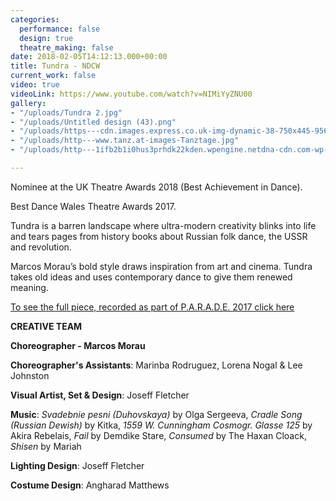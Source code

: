 ```yaml
---
categories:
  performance: false
  design: true
  theatre_making: false
date: 2018-02-05T14:12:13.000+00:00
title: Tundra - NDCW
current_work: false
video: true
videoLink: https://www.youtube.com/watch?v=NIMiYyZNU00
gallery:
- "/uploads/Tundra 2.jpg"
- "/uploads/Untitled design (43).png"
- "/uploads/https---cdn.images.express.co.uk-img-dynamic-38-750x445-956012.jpg"
- "/uploads/http---www.tanz.at-images-Tanztage.jpg"
- "/uploads/http---1ifb2b1i0hus3prhdk22kden.wpengine.netdna-cdn.com-wp-content-uploads-2017-12-maxresdefault-5.jpg"

---
```

Nominee at the UK Theatre Awards 2018 (Best Achievement in Dance).

Best Dance Wales Theatre Awards 2017.

Tundra is a barren landscape where ultra-modern creativity blinks into life and tears pages from history books about Russian folk dance, the USSR and revolution.

Marcos Morau’s bold style draws inspiration from art and cinema. Tundra takes old ideas and uses contemporary dance to give them renewed meaning.

[To see the full piece, recorded as part of P.A.R.A.D.E. 2017 click here](https://www.youtube.com/watch?v=kblX5gqILyE&t=1185s)

**CREATIVE TEAM**

**Choreographer - Marcos Morau**

**Choreographer's Assistants**: Marinba Rodruguez, Lorena Nogal & Lee Johnston

**Visual Artist, Set & Design**: Joseff Fletcher

**Music**: _Svadebnie pesni (Duhovskaya)_ by Olga Sergeeva, _Cradle Song (Russian Dewish)_ by Kitka, _1559 W. Cunningham Cosmogr. Glasse 125_ by Akira Rebelais, _Fail_ by Demdike Stare, _Consumed_ by The Haxan Cloack, _Shisen_ by Mariah

**Lighting Design**: Joseff Fletcher

**Costume Design**: Angharad Matthews